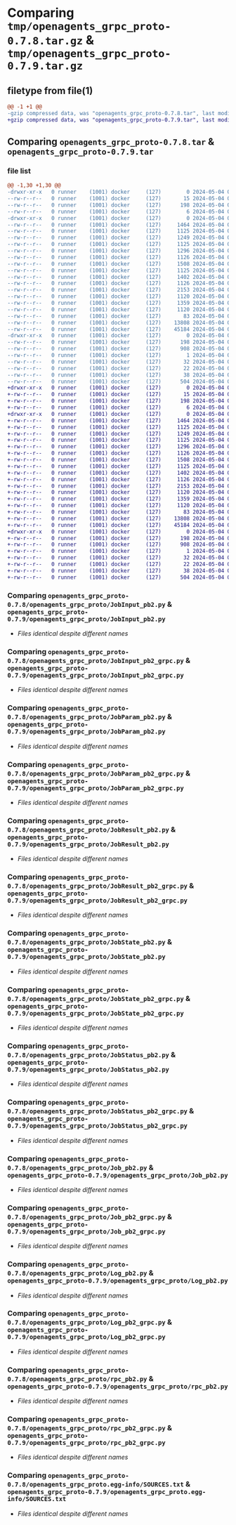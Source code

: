# Comparing `tmp/openagents_grpc_proto-0.7.8.tar.gz` & `tmp/openagents_grpc_proto-0.7.9.tar.gz`

## filetype from file(1)

```diff
@@ -1 +1 @@
-gzip compressed data, was "openagents_grpc_proto-0.7.8.tar", last modified: Sat May  4 08:33:50 2024, max compression
+gzip compressed data, was "openagents_grpc_proto-0.7.9.tar", last modified: Sat May  4 08:44:17 2024, max compression
```

## Comparing `openagents_grpc_proto-0.7.8.tar` & `openagents_grpc_proto-0.7.9.tar`

### file list

```diff
@@ -1,30 +1,30 @@
-drwxr-xr-x   0 runner    (1001) docker     (127)        0 2024-05-04 08:33:50.553750 openagents_grpc_proto-0.7.8/
--rw-r--r--   0 runner    (1001) docker     (127)       15 2024-05-04 08:33:49.000000 openagents_grpc_proto-0.7.8/MANIFEST.in
--rw-r--r--   0 runner    (1001) docker     (127)      198 2024-05-04 08:33:50.553750 openagents_grpc_proto-0.7.8/PKG-INFO
--rw-r--r--   0 runner    (1001) docker     (127)        6 2024-05-04 08:33:49.000000 openagents_grpc_proto-0.7.8/VERSION
-drwxr-xr-x   0 runner    (1001) docker     (127)        0 2024-05-04 08:33:50.553750 openagents_grpc_proto-0.7.8/openagents_grpc_proto/
--rw-r--r--   0 runner    (1001) docker     (127)     1464 2024-05-04 08:33:49.000000 openagents_grpc_proto-0.7.8/openagents_grpc_proto/JobInput_pb2.py
--rw-r--r--   0 runner    (1001) docker     (127)     1125 2024-05-04 08:33:49.000000 openagents_grpc_proto-0.7.8/openagents_grpc_proto/JobInput_pb2_grpc.py
--rw-r--r--   0 runner    (1001) docker     (127)     1249 2024-05-04 08:33:49.000000 openagents_grpc_proto-0.7.8/openagents_grpc_proto/JobParam_pb2.py
--rw-r--r--   0 runner    (1001) docker     (127)     1125 2024-05-04 08:33:49.000000 openagents_grpc_proto-0.7.8/openagents_grpc_proto/JobParam_pb2_grpc.py
--rw-r--r--   0 runner    (1001) docker     (127)     1296 2024-05-04 08:33:49.000000 openagents_grpc_proto-0.7.8/openagents_grpc_proto/JobResult_pb2.py
--rw-r--r--   0 runner    (1001) docker     (127)     1126 2024-05-04 08:33:49.000000 openagents_grpc_proto-0.7.8/openagents_grpc_proto/JobResult_pb2_grpc.py
--rw-r--r--   0 runner    (1001) docker     (127)     1508 2024-05-04 08:33:49.000000 openagents_grpc_proto-0.7.8/openagents_grpc_proto/JobState_pb2.py
--rw-r--r--   0 runner    (1001) docker     (127)     1125 2024-05-04 08:33:49.000000 openagents_grpc_proto-0.7.8/openagents_grpc_proto/JobState_pb2_grpc.py
--rw-r--r--   0 runner    (1001) docker     (127)     1402 2024-05-04 08:33:49.000000 openagents_grpc_proto-0.7.8/openagents_grpc_proto/JobStatus_pb2.py
--rw-r--r--   0 runner    (1001) docker     (127)     1126 2024-05-04 08:33:49.000000 openagents_grpc_proto-0.7.8/openagents_grpc_proto/JobStatus_pb2_grpc.py
--rw-r--r--   0 runner    (1001) docker     (127)     2153 2024-05-04 08:33:49.000000 openagents_grpc_proto-0.7.8/openagents_grpc_proto/Job_pb2.py
--rw-r--r--   0 runner    (1001) docker     (127)     1120 2024-05-04 08:33:49.000000 openagents_grpc_proto-0.7.8/openagents_grpc_proto/Job_pb2_grpc.py
--rw-r--r--   0 runner    (1001) docker     (127)     1359 2024-05-04 08:33:49.000000 openagents_grpc_proto-0.7.8/openagents_grpc_proto/Log_pb2.py
--rw-r--r--   0 runner    (1001) docker     (127)     1120 2024-05-04 08:33:49.000000 openagents_grpc_proto-0.7.8/openagents_grpc_proto/Log_pb2_grpc.py
--rw-r--r--   0 runner    (1001) docker     (127)       83 2024-05-04 08:33:49.000000 openagents_grpc_proto-0.7.8/openagents_grpc_proto/__init__.py
--rw-r--r--   0 runner    (1001) docker     (127)    13808 2024-05-04 08:33:49.000000 openagents_grpc_proto-0.7.8/openagents_grpc_proto/rpc_pb2.py
--rw-r--r--   0 runner    (1001) docker     (127)    45184 2024-05-04 08:33:49.000000 openagents_grpc_proto-0.7.8/openagents_grpc_proto/rpc_pb2_grpc.py
-drwxr-xr-x   0 runner    (1001) docker     (127)        0 2024-05-04 08:33:50.553750 openagents_grpc_proto-0.7.8/openagents_grpc_proto.egg-info/
--rw-r--r--   0 runner    (1001) docker     (127)      198 2024-05-04 08:33:50.000000 openagents_grpc_proto-0.7.8/openagents_grpc_proto.egg-info/PKG-INFO
--rw-r--r--   0 runner    (1001) docker     (127)      908 2024-05-04 08:33:50.000000 openagents_grpc_proto-0.7.8/openagents_grpc_proto.egg-info/SOURCES.txt
--rw-r--r--   0 runner    (1001) docker     (127)        1 2024-05-04 08:33:50.000000 openagents_grpc_proto-0.7.8/openagents_grpc_proto.egg-info/dependency_links.txt
--rw-r--r--   0 runner    (1001) docker     (127)       32 2024-05-04 08:33:50.000000 openagents_grpc_proto-0.7.8/openagents_grpc_proto.egg-info/requires.txt
--rw-r--r--   0 runner    (1001) docker     (127)       22 2024-05-04 08:33:50.000000 openagents_grpc_proto-0.7.8/openagents_grpc_proto.egg-info/top_level.txt
--rw-r--r--   0 runner    (1001) docker     (127)       38 2024-05-04 08:33:50.553750 openagents_grpc_proto-0.7.8/setup.cfg
--rw-r--r--   0 runner    (1001) docker     (127)      504 2024-05-04 08:33:49.000000 openagents_grpc_proto-0.7.8/setup.py
+drwxr-xr-x   0 runner    (1001) docker     (127)        0 2024-05-04 08:44:17.920720 openagents_grpc_proto-0.7.9/
+-rw-r--r--   0 runner    (1001) docker     (127)       15 2024-05-04 08:44:17.000000 openagents_grpc_proto-0.7.9/MANIFEST.in
+-rw-r--r--   0 runner    (1001) docker     (127)      198 2024-05-04 08:44:17.920720 openagents_grpc_proto-0.7.9/PKG-INFO
+-rw-r--r--   0 runner    (1001) docker     (127)        6 2024-05-04 08:44:17.000000 openagents_grpc_proto-0.7.9/VERSION
+drwxr-xr-x   0 runner    (1001) docker     (127)        0 2024-05-04 08:44:17.916720 openagents_grpc_proto-0.7.9/openagents_grpc_proto/
+-rw-r--r--   0 runner    (1001) docker     (127)     1464 2024-05-04 08:44:17.000000 openagents_grpc_proto-0.7.9/openagents_grpc_proto/JobInput_pb2.py
+-rw-r--r--   0 runner    (1001) docker     (127)     1125 2024-05-04 08:44:17.000000 openagents_grpc_proto-0.7.9/openagents_grpc_proto/JobInput_pb2_grpc.py
+-rw-r--r--   0 runner    (1001) docker     (127)     1249 2024-05-04 08:44:17.000000 openagents_grpc_proto-0.7.9/openagents_grpc_proto/JobParam_pb2.py
+-rw-r--r--   0 runner    (1001) docker     (127)     1125 2024-05-04 08:44:17.000000 openagents_grpc_proto-0.7.9/openagents_grpc_proto/JobParam_pb2_grpc.py
+-rw-r--r--   0 runner    (1001) docker     (127)     1296 2024-05-04 08:44:17.000000 openagents_grpc_proto-0.7.9/openagents_grpc_proto/JobResult_pb2.py
+-rw-r--r--   0 runner    (1001) docker     (127)     1126 2024-05-04 08:44:17.000000 openagents_grpc_proto-0.7.9/openagents_grpc_proto/JobResult_pb2_grpc.py
+-rw-r--r--   0 runner    (1001) docker     (127)     1508 2024-05-04 08:44:17.000000 openagents_grpc_proto-0.7.9/openagents_grpc_proto/JobState_pb2.py
+-rw-r--r--   0 runner    (1001) docker     (127)     1125 2024-05-04 08:44:17.000000 openagents_grpc_proto-0.7.9/openagents_grpc_proto/JobState_pb2_grpc.py
+-rw-r--r--   0 runner    (1001) docker     (127)     1402 2024-05-04 08:44:17.000000 openagents_grpc_proto-0.7.9/openagents_grpc_proto/JobStatus_pb2.py
+-rw-r--r--   0 runner    (1001) docker     (127)     1126 2024-05-04 08:44:17.000000 openagents_grpc_proto-0.7.9/openagents_grpc_proto/JobStatus_pb2_grpc.py
+-rw-r--r--   0 runner    (1001) docker     (127)     2153 2024-05-04 08:44:17.000000 openagents_grpc_proto-0.7.9/openagents_grpc_proto/Job_pb2.py
+-rw-r--r--   0 runner    (1001) docker     (127)     1120 2024-05-04 08:44:17.000000 openagents_grpc_proto-0.7.9/openagents_grpc_proto/Job_pb2_grpc.py
+-rw-r--r--   0 runner    (1001) docker     (127)     1359 2024-05-04 08:44:17.000000 openagents_grpc_proto-0.7.9/openagents_grpc_proto/Log_pb2.py
+-rw-r--r--   0 runner    (1001) docker     (127)     1120 2024-05-04 08:44:17.000000 openagents_grpc_proto-0.7.9/openagents_grpc_proto/Log_pb2_grpc.py
+-rw-r--r--   0 runner    (1001) docker     (127)       83 2024-05-04 08:44:17.000000 openagents_grpc_proto-0.7.9/openagents_grpc_proto/__init__.py
+-rw-r--r--   0 runner    (1001) docker     (127)    13808 2024-05-04 08:44:17.000000 openagents_grpc_proto-0.7.9/openagents_grpc_proto/rpc_pb2.py
+-rw-r--r--   0 runner    (1001) docker     (127)    45184 2024-05-04 08:44:17.000000 openagents_grpc_proto-0.7.9/openagents_grpc_proto/rpc_pb2_grpc.py
+drwxr-xr-x   0 runner    (1001) docker     (127)        0 2024-05-04 08:44:17.920720 openagents_grpc_proto-0.7.9/openagents_grpc_proto.egg-info/
+-rw-r--r--   0 runner    (1001) docker     (127)      198 2024-05-04 08:44:17.000000 openagents_grpc_proto-0.7.9/openagents_grpc_proto.egg-info/PKG-INFO
+-rw-r--r--   0 runner    (1001) docker     (127)      908 2024-05-04 08:44:17.000000 openagents_grpc_proto-0.7.9/openagents_grpc_proto.egg-info/SOURCES.txt
+-rw-r--r--   0 runner    (1001) docker     (127)        1 2024-05-04 08:44:17.000000 openagents_grpc_proto-0.7.9/openagents_grpc_proto.egg-info/dependency_links.txt
+-rw-r--r--   0 runner    (1001) docker     (127)       32 2024-05-04 08:44:17.000000 openagents_grpc_proto-0.7.9/openagents_grpc_proto.egg-info/requires.txt
+-rw-r--r--   0 runner    (1001) docker     (127)       22 2024-05-04 08:44:17.000000 openagents_grpc_proto-0.7.9/openagents_grpc_proto.egg-info/top_level.txt
+-rw-r--r--   0 runner    (1001) docker     (127)       38 2024-05-04 08:44:17.920720 openagents_grpc_proto-0.7.9/setup.cfg
+-rw-r--r--   0 runner    (1001) docker     (127)      504 2024-05-04 08:44:17.000000 openagents_grpc_proto-0.7.9/setup.py
```

### Comparing `openagents_grpc_proto-0.7.8/openagents_grpc_proto/JobInput_pb2.py` & `openagents_grpc_proto-0.7.9/openagents_grpc_proto/JobInput_pb2.py`

 * *Files identical despite different names*

### Comparing `openagents_grpc_proto-0.7.8/openagents_grpc_proto/JobInput_pb2_grpc.py` & `openagents_grpc_proto-0.7.9/openagents_grpc_proto/JobInput_pb2_grpc.py`

 * *Files identical despite different names*

### Comparing `openagents_grpc_proto-0.7.8/openagents_grpc_proto/JobParam_pb2.py` & `openagents_grpc_proto-0.7.9/openagents_grpc_proto/JobParam_pb2.py`

 * *Files identical despite different names*

### Comparing `openagents_grpc_proto-0.7.8/openagents_grpc_proto/JobParam_pb2_grpc.py` & `openagents_grpc_proto-0.7.9/openagents_grpc_proto/JobParam_pb2_grpc.py`

 * *Files identical despite different names*

### Comparing `openagents_grpc_proto-0.7.8/openagents_grpc_proto/JobResult_pb2.py` & `openagents_grpc_proto-0.7.9/openagents_grpc_proto/JobResult_pb2.py`

 * *Files identical despite different names*

### Comparing `openagents_grpc_proto-0.7.8/openagents_grpc_proto/JobResult_pb2_grpc.py` & `openagents_grpc_proto-0.7.9/openagents_grpc_proto/JobResult_pb2_grpc.py`

 * *Files identical despite different names*

### Comparing `openagents_grpc_proto-0.7.8/openagents_grpc_proto/JobState_pb2.py` & `openagents_grpc_proto-0.7.9/openagents_grpc_proto/JobState_pb2.py`

 * *Files identical despite different names*

### Comparing `openagents_grpc_proto-0.7.8/openagents_grpc_proto/JobState_pb2_grpc.py` & `openagents_grpc_proto-0.7.9/openagents_grpc_proto/JobState_pb2_grpc.py`

 * *Files identical despite different names*

### Comparing `openagents_grpc_proto-0.7.8/openagents_grpc_proto/JobStatus_pb2.py` & `openagents_grpc_proto-0.7.9/openagents_grpc_proto/JobStatus_pb2.py`

 * *Files identical despite different names*

### Comparing `openagents_grpc_proto-0.7.8/openagents_grpc_proto/JobStatus_pb2_grpc.py` & `openagents_grpc_proto-0.7.9/openagents_grpc_proto/JobStatus_pb2_grpc.py`

 * *Files identical despite different names*

### Comparing `openagents_grpc_proto-0.7.8/openagents_grpc_proto/Job_pb2.py` & `openagents_grpc_proto-0.7.9/openagents_grpc_proto/Job_pb2.py`

 * *Files identical despite different names*

### Comparing `openagents_grpc_proto-0.7.8/openagents_grpc_proto/Job_pb2_grpc.py` & `openagents_grpc_proto-0.7.9/openagents_grpc_proto/Job_pb2_grpc.py`

 * *Files identical despite different names*

### Comparing `openagents_grpc_proto-0.7.8/openagents_grpc_proto/Log_pb2.py` & `openagents_grpc_proto-0.7.9/openagents_grpc_proto/Log_pb2.py`

 * *Files identical despite different names*

### Comparing `openagents_grpc_proto-0.7.8/openagents_grpc_proto/Log_pb2_grpc.py` & `openagents_grpc_proto-0.7.9/openagents_grpc_proto/Log_pb2_grpc.py`

 * *Files identical despite different names*

### Comparing `openagents_grpc_proto-0.7.8/openagents_grpc_proto/rpc_pb2.py` & `openagents_grpc_proto-0.7.9/openagents_grpc_proto/rpc_pb2.py`

 * *Files identical despite different names*

### Comparing `openagents_grpc_proto-0.7.8/openagents_grpc_proto/rpc_pb2_grpc.py` & `openagents_grpc_proto-0.7.9/openagents_grpc_proto/rpc_pb2_grpc.py`

 * *Files identical despite different names*

### Comparing `openagents_grpc_proto-0.7.8/openagents_grpc_proto.egg-info/SOURCES.txt` & `openagents_grpc_proto-0.7.9/openagents_grpc_proto.egg-info/SOURCES.txt`

 * *Files identical despite different names*


